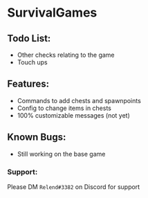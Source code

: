 # SurvivalGames
## Todo List:
- Other checks relating to the game
- Touch ups

## Features:
- Commands to add chests and spawnpoints
- Config to change items in chests
- 100% customizable messages (not yet)

## Known Bugs:
- Still working on the base game

### Support:
Please DM `Relend#3382` on Discord for support